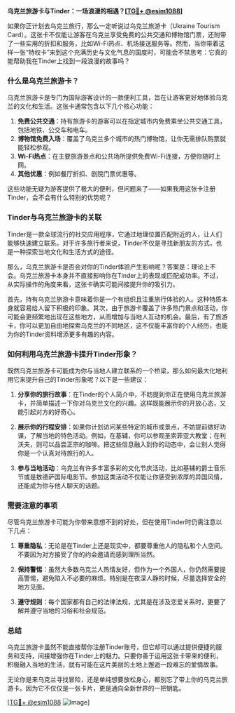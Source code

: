 **乌克兰旅游卡与Tinder：一场浪漫的相遇？[[TG💪+ @esim1088](https://t.me/s/esim1088)]**

如果你正计划去乌克兰旅行，那么一定听说过乌克兰旅游卡（Ukraine Tourism Card）。这张卡不仅能让游客在乌克兰享受免费的公共交通和博物馆门票，还附带了一些实用的折扣和服务，比如Wi-Fi热点、机场接送服务等。然而，当你带着这样一张“特权卡”来到这个充满历史与文化气息的国度时，可能会不禁思考：它真的能帮助我在Tinder上找到一段浪漫的故事吗？

### 什么是乌克兰旅游卡？

乌克兰旅游卡是专门为国际游客设计的一款便利工具，旨在让游客更好地体验乌克兰的文化和生活。这张卡通常包含以下几个核心功能：

1. **免费公共交通**：持有旅游卡的游客可以在指定城市内免费乘坐公共交通工具，包括地铁、公交车和电车。
2. **博物馆免费入场**：覆盖了乌克兰多个城市的热门博物馆，让你无需排队购票就能轻松参观。
3. **Wi-Fi热点**：在主要旅游景点和公共场所提供免费Wi-Fi连接，方便你随时上网。
4. **其他优惠**：例如餐厅折扣、剧院门票优惠等。

这些功能无疑为游客提供了极大的便利，但问题来了——如果我用这张卡注册Tinder，会不会有什么特别的优势呢？

### Tinder与乌克兰旅游卡的关联

Tinder是一款全球流行的社交应用程序，它通过地理位置匹配附近的人，让人们能够快速建立联系。对于许多旅行者来说，Tinder不仅是寻找新朋友的方式，也是一种探索当地文化和生活方式的途径。

那么，乌克兰旅游卡是否会对你的Tinder体验产生影响呢？答案是：理论上不会。乌克兰旅游卡本身并不直接影响你在Tinder上的表现或匹配成功率。不过，从实际操作的角度来看，这张卡确实可能间接提升你的吸引力。

首先，持有乌克兰旅游卡意味着你是一个有组织且注重旅行体验的人。这种特质本身就容易给人留下积极的印象。其次，由于旅游卡覆盖了许多热门景点和活动，你可能会更频繁地出现在这些地方，从而增加与当地人互动的机会。最后，有了旅游卡，你可以更加自由地探索乌克兰的不同地区，这不仅能丰富你的个人经历，也能为你的Tinder资料增添更多有趣的内容。

### 如何利用乌克兰旅游卡提升Tinder形象？

既然乌克兰旅游卡可能成为你与当地人建立联系的一个桥梁，那么如何最大化地利用它来提升自己的Tinder形象呢？以下是一些建议：

1. **分享你的旅行故事**：在Tinder的个人简介中，不妨提到你正在使用乌克兰旅游卡，并简单描述一下你对乌克兰文化的兴趣。这样既能展示你的开放心态，又能引起对方的好奇心。
   
2. **展示你的行程安排**：如果你计划访问某些特定的城市或景点，不妨提前做好功课，了解当地的特色活动。例如，在基辅，你可以参观圣索菲亚大教堂；在利沃夫，则可以品尝正宗的咖啡。把这些信息融入到你的动态中，会让别人觉得你是一个认真对待旅行的人。

3. **参与当地活动**：乌克兰有许多丰富多彩的文化节庆活动，比如基辅的爵士音乐节或是敖德萨国际电影节。参加这类活动不仅能让你感受到浓厚的异国风情，还能成为你与他人聊天的话题。

### 需要注意的事项

尽管乌克兰旅游卡可能为你带来意想不到的好处，但在使用Tinder时仍需注意以下几点：

1. **尊重隐私**：无论是在Tinder上还是现实中，都要尊重他人的隐私和个人空间。不要因为对方接受了你的约会邀请而感到理所当然。
   
2. **保持警惕**：虽然大多数乌克兰人热情友好，但作为一个外国人，你仍然需要提高警惕，避免陷入不必要的麻烦。特别是在夜深人静的时候，尽量选择安全的地方见面。

3. **遵守规则**：每个国家都有自己的法律法规，尤其是在涉及恋爱关系时，更要了解并遵守当地的习俗和社会规范。

### 总结

乌克兰旅游卡虽然不能直接帮你注册Tinder账号，但它却可以通过提供便捷的服务和支持，间接增强你在Tinder上的魅力。只要你善于运用这张卡带来的便利，积极融入当地的生活，就有可能在这片美丽的土地上邂逅一段难忘的爱情故事。

无论你是来乌克兰寻找冒险，还是单纯想要放松身心，都别忘了带上你的乌克兰旅游卡。因为它不仅仅是一张卡片，更是通向全新世界的一把钥匙。

[[TG💪+ @esim1088](https://t.me/s/esim1088) ![Image](https://i.postimg.cc/4NQfJmqS/Snipaste-2025-05-13-00-14-12.png)]